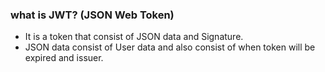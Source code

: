 ### what is JWT? (JSON Web Token)
- It is a token that consist of JSON data and Signature.
- JSON data consist of User data and also consist of when token will be expired and issuer.


